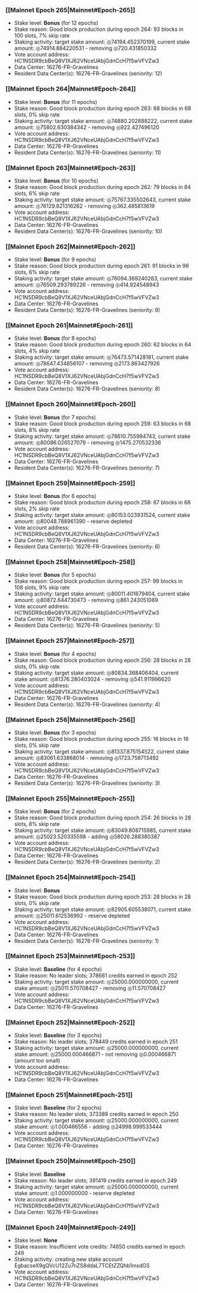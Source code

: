 ### [[Mainnet Epoch 265|Mainnet#Epoch-265]]
* Stake level: **Bonus** (for 12 epochs)
* Stake reason: Good block production during epoch 264: 93 blocks in 100 slots, 7% skip rate
* Staking activity: target stake amount: ◎74194.452370199, current stake amount: ◎74914.884220531 - removing ◎720.431850332
* Vote account address: HC1NSDR9cbBeQ8V1XJ62VNceUAbjGdnCcH7f5wVFVZw3
* Data Center: 16276-FR-Gravelines
* Resident Data Center(s): 16276-FR-Gravelines (seniority: 12)
### [[Mainnet Epoch 264|Mainnet#Epoch-264]]
* Stake level: **Bonus** (for 11 epochs)
* Stake reason: Good block production during epoch 263: 68 blocks in 68 slots, 0% skip rate
* Staking activity: target stake amount: ◎74880.202888222, current stake amount: ◎75802.630384342 - removing ◎922.427496120
* Vote account address: HC1NSDR9cbBeQ8V1XJ62VNceUAbjGdnCcH7f5wVFVZw3
* Data Center: 16276-FR-Gravelines
* Resident Data Center(s): 16276-FR-Gravelines (seniority: 11)
### [[Mainnet Epoch 263|Mainnet#Epoch-263]]
* Stake level: **Bonus** (for 10 epochs)
* Stake reason: Good block production during epoch 262: 79 blocks in 84 slots, 6% skip rate
* Staking activity: target stake amount: ◎75767.335502643, current stake amount: ◎76129.821316262 - removing ◎362.485813619
* Vote account address: HC1NSDR9cbBeQ8V1XJ62VNceUAbjGdnCcH7f5wVFVZw3
* Data Center: 16276-FR-Gravelines
* Resident Data Center(s): 16276-FR-Gravelines (seniority: 10)
### [[Mainnet Epoch 262|Mainnet#Epoch-262]]
* Stake level: **Bonus** (for 9 epochs)
* Stake reason: Good block production during epoch 261: 91 blocks in 96 slots, 6% skip rate
* Staking activity: target stake amount: ◎76094.369240283, current stake amount: ◎76509.293789226 - removing ◎414.924548943
* Vote account address: HC1NSDR9cbBeQ8V1XJ62VNceUAbjGdnCcH7f5wVFVZw3
* Data Center: 16276-FR-Gravelines
* Resident Data Center(s): 16276-FR-Gravelines (seniority: 9)
### [[Mainnet Epoch 261|Mainnet#Epoch-261]]
* Stake level: **Bonus** (for 8 epochs)
* Stake reason: Good block production during epoch 260: 62 blocks in 64 slots, 4% skip rate
* Staking activity: target stake amount: ◎76473.571428181, current stake amount: ◎78647.434856107 - removing ◎2173.863427926
* Vote account address: HC1NSDR9cbBeQ8V1XJ62VNceUAbjGdnCcH7f5wVFVZw3
* Data Center: 16276-FR-Gravelines
* Resident Data Center(s): 16276-FR-Gravelines (seniority: 8)
### [[Mainnet Epoch 260|Mainnet#Epoch-260]]
* Stake level: **Bonus** (for 7 epochs)
* Stake reason: Good block production during epoch 259: 63 blocks in 68 slots, 8% skip rate
* Staking activity: target stake amount: ◎78610.755994743, current stake amount: ◎80086.026527079 - removing ◎1475.270532336
* Vote account address: HC1NSDR9cbBeQ8V1XJ62VNceUAbjGdnCcH7f5wVFVZw3
* Data Center: 16276-FR-Gravelines
* Resident Data Center(s): 16276-FR-Gravelines (seniority: 7)
### [[Mainnet Epoch 259|Mainnet#Epoch-259]]
* Stake level: **Bonus** (for 6 epochs)
* Stake reason: Good block production during epoch 258: 67 blocks in 68 slots, 2% skip rate
* Staking activity: target stake amount: ◎80153.023931524, current stake amount: ◎80048.788961390 - reserve depleted
* Vote account address: HC1NSDR9cbBeQ8V1XJ62VNceUAbjGdnCcH7f5wVFVZw3
* Data Center: 16276-FR-Gravelines
* Resident Data Center(s): 16276-FR-Gravelines (seniority: 6)
### [[Mainnet Epoch 258|Mainnet#Epoch-258]]
* Stake level: **Bonus** (for 5 epochs)
* Stake reason: Good block production during epoch 257: 99 blocks in 108 slots, 9% skip rate
* Staking activity: target stake amount: ◎80011.401679404, current stake amount: ◎80872.644730473 - removing ◎861.243051069
* Vote account address: HC1NSDR9cbBeQ8V1XJ62VNceUAbjGdnCcH7f5wVFVZw3
* Data Center: 16276-FR-Gravelines
* Resident Data Center(s): 16276-FR-Gravelines (seniority: 5)
### [[Mainnet Epoch 257|Mainnet#Epoch-257]]
* Stake level: **Bonus** (for 4 epochs)
* Stake reason: Good block production during epoch 256: 28 blocks in 28 slots, 0% skip rate
* Staking activity: target stake amount: ◎80834.368406404, current stake amount: ◎81376.280403024 - removing ◎541.911996620
* Vote account address: HC1NSDR9cbBeQ8V1XJ62VNceUAbjGdnCcH7f5wVFVZw3
* Data Center: 16276-FR-Gravelines
* Resident Data Center(s): 16276-FR-Gravelines (seniority: 4)
### [[Mainnet Epoch 256|Mainnet#Epoch-256]]
* Stake level: **Bonus** (for 3 epochs)
* Stake reason: Good block production during epoch 255: 16 blocks in 16 slots, 0% skip rate
* Staking activity: target stake amount: ◎81337.875154522, current stake amount: ◎83061.633868014 - removing ◎1723.758713492
* Vote account address: HC1NSDR9cbBeQ8V1XJ62VNceUAbjGdnCcH7f5wVFVZw3
* Data Center: 16276-FR-Gravelines
* Resident Data Center(s): 16276-FR-Gravelines (seniority: 3)
### [[Mainnet Epoch 255|Mainnet#Epoch-255]]
* Stake level: **Bonus** (for 2 epochs)
* Stake reason: Good block production during epoch 254: 26 blocks in 28 slots, 8% skip rate
* Staking activity: target stake amount: ◎83049.808715985, current stake amount: ◎25023.520335598 - adding ◎58026.288380387
* Vote account address: HC1NSDR9cbBeQ8V1XJ62VNceUAbjGdnCcH7f5wVFVZw3
* Data Center: 16276-FR-Gravelines
* Resident Data Center(s): 16276-FR-Gravelines (seniority: 2)
### [[Mainnet Epoch 254|Mainnet#Epoch-254]]
* Stake level: **Bonus**
* Stake reason: Good block production during epoch 253: 28 blocks in 28 slots, 0% skip rate
* Staking activity: target stake amount: ◎82905.605538071, current stake amount: ◎25011.612536992 - reserve depleted
* Vote account address: HC1NSDR9cbBeQ8V1XJ62VNceUAbjGdnCcH7f5wVFVZw3
* Data Center: 16276-FR-Gravelines
* Resident Data Center(s): 16276-FR-Gravelines (seniority: 1)
### [[Mainnet Epoch 253|Mainnet#Epoch-253]]
* Stake level: **Baseline** (for 4 epochs)
* Stake reason: No leader slots; 378661 credits earned in epoch 252
* Staking activity: target stake amount: ◎25000.000000000, current stake amount: ◎25011.570708427 - removing ◎11.570708427
* Vote account address: HC1NSDR9cbBeQ8V1XJ62VNceUAbjGdnCcH7f5wVFVZw3
* Data Center: 16276-FR-Gravelines
### [[Mainnet Epoch 252|Mainnet#Epoch-252]]
* Stake level: **Baseline** (for 3 epochs)
* Stake reason: No leader slots; 378449 credits earned in epoch 251
* Staking activity: target stake amount: ◎25000.000000000, current stake amount: ◎25000.000466871 - not removing ◎0.000466871 (amount too small)
* Vote account address: HC1NSDR9cbBeQ8V1XJ62VNceUAbjGdnCcH7f5wVFVZw3
* Data Center: 16276-FR-Gravelines
### [[Mainnet Epoch 251|Mainnet#Epoch-251]]
* Stake level: **Baseline** (for 2 epochs)
* Stake reason: No leader slots; 373389 credits earned in epoch 250
* Staking activity: target stake amount: ◎25000.000000000, current stake amount: ◎1.000466556 - adding ◎24998.999533444
* Vote account address: HC1NSDR9cbBeQ8V1XJ62VNceUAbjGdnCcH7f5wVFVZw3
* Data Center: 16276-FR-Gravelines
### [[Mainnet Epoch 250|Mainnet#Epoch-250]]
* Stake level: **Baseline**
* Stake reason: No leader slots; 391419 credits earned in epoch 249
* Staking activity: target stake amount: ◎25000.000000000, current stake amount: ◎1.000000000 - reserve depleted
* Vote account address: HC1NSDR9cbBeQ8V1XJ62VNceUAbjGdnCcH7f5wVFVZw3
* Data Center: 16276-FR-Gravelines
### [[Mainnet Epoch 249|Mainnet#Epoch-249]]
* Stake level: **None**
* Stake reason: Insufficient vote credits: 74650 credits earned in epoch 248
* Staking activity: creating new stake account EgbacseX9gQVcU12Zu7nZS8ddaL7TCEtZZQhb1msdGS
* Vote account address: HC1NSDR9cbBeQ8V1XJ62VNceUAbjGdnCcH7f5wVFVZw3
* Data Center: 16276-FR-Gravelines